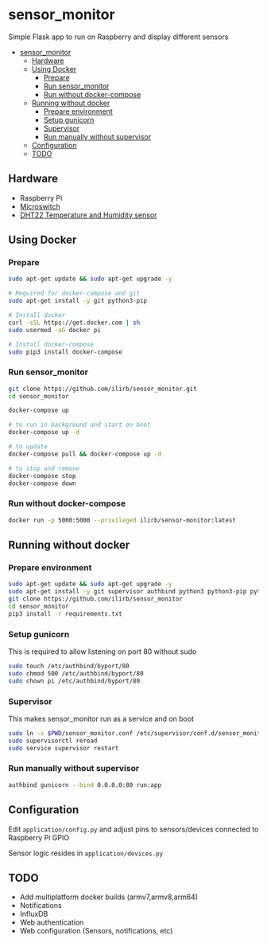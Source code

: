 # sensor_monitor

Simple Flask app to run on Raspberry and display different sensors

- [sensor_monitor](#sensor_monitor)
  - [Hardware](#hardware)
  - [Using Docker](#using-docker)
    - [Prepare](#prepare)
    - [Run sensor_monitor](#run-sensor_monitor)
    - [Run without docker-compose](#run-without-docker-compose)
  - [Running without docker](#running-without-docker)
    - [Prepare environment](#prepare-environment)
    - [Setup gunicorn](#setup-gunicorn)
    - [Supervisor](#supervisor)
    - [Run manually without supervisor](#run-manually-without-supervisor)
  - [Configuration](#configuration)
  - [TODO](#todo)

## Hardware

- Raspberry Pi
- [Microswitch](https://www.aliexpress.com/wholesale?catId=0&initiative_id=SB_20200725121427&SearchText=microswitch)
- [DHT22 Temperature and Humidity sensor](https://www.aliexpress.com/wholesale?catId=0&initiative_id=SB_20200725121509&SearchText=dht22)


## Using Docker

### Prepare

``` bash
sudo apt-get update && sudo apt-get upgrade -y

# Required for docker-compose and git
sudo apt-get install -y git python3-pip

# Install docker
curl -sSL https://get.docker.com | sh
sudo usermod -aG docker pi

# Install docker-compose
sudo pip3 install docker-compose
```

### Run sensor_monitor

``` bash
git clone https://github.com/ilirb/sensor_monitor.git
cd sensor_monitor

docker-compose up

# to run in background and start on boot
docker-compose up -d

# to update
docker-compose pull && docker-compose up -d

# to stop and remove
docker-compose stop
docker-compose down
```

### Run without docker-compose

``` bash
docker run -p 5000:5000 --privileged ilirb/sensor-monitor:latest
```

## Running without docker

### Prepare environment

``` bash
sudo apt-get update && sudo apt-get upgrade -y
sudo apt-get install -y git supervisor authbind python3 python3-pip python3-venv
git clone https://github.com/ilirb/sensor_monitor
cd sensor_monitor
pip3 install -r requirements.txt
```

### Setup gunicorn

This is required to allow listening on port 80 without sudo

``` bash
sudo touch /etc/authbind/byport/80
sudo chmod 500 /etc/authbind/byport/80
sudo chown pi /etc/authbind/byport/80
```

### Supervisor

This makes sensor_monitor run as a service and on boot

``` bash
sudo ln -s $PWD/sensor_monitor.conf /etc/supervisor/conf.d/sensor_monitor.conf
sudo supervisorctl reread
sudo service supervisor restart
```

### Run manually without supervisor

``` bash
authbind gunicorn --bind 0.0.0.0:80 run:app
```

## Configuration

Edit `application/config.py` and adjust pins to sensors/devices connected to Raspberry Pi GPIO

Sensor logic resides in `application/devices.py`

## TODO

- Add multiplatform docker builds (armv7,armv8,arm64)
- Notifications
- InfluxDB
- Web authentication
- Web configuration (Sensors, notifications, etc)

